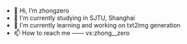 - 👋 Hi, I’m zhongzero
- 🐔 I'm currently studying in SJTU, Shanghai
- 🌱 I'm currently learning and working on txt2img generation
- 📫 How to reach me —— vx:zhong__zero

<!---
zhongzero/zhongzero is a ✨ special ✨ repository because its `README.md` (this file) appears on your GitHub profile.
You can click the Preview link to take a look at your changes.
--->
